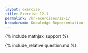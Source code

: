 ```yaml
---
layout: exercise
title: Exercise 12.1
permalink: /kr-exercises/12-1/
breadcrumb: Knowledge Representation
---
```


{% include mathjax_support %}

<div><i class="arrow-up loader" data-chapter="kr-exercises" data-exercise="ex_1" data-rating="0"></i></div>
{% include_relative question.md %}
